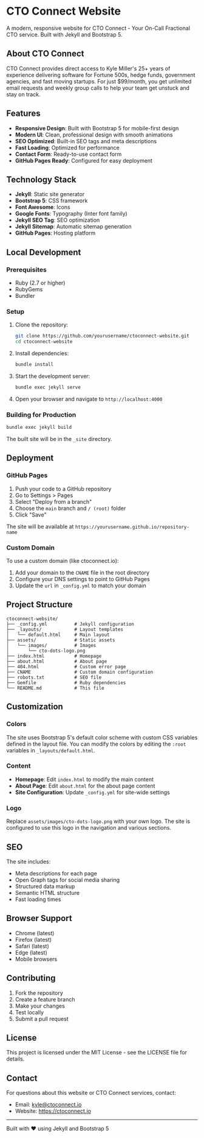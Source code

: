 # CTO Connect Website

A modern, responsive website for CTO Connect - Your On-Call Fractional CTO service. Built with Jekyll and Bootstrap 5.

## About CTO Connect

CTO Connect provides direct access to Kyle Miller's 25+ years of experience delivering software for Fortune 500s, hedge funds, government agencies, and fast moving startups. For just $99/month, you get unlimited email requests and weekly group calls to help your team get unstuck and stay on track.

## Features

- **Responsive Design**: Built with Bootstrap 5 for mobile-first design
- **Modern UI**: Clean, professional design with smooth animations
- **SEO Optimized**: Built-in SEO tags and meta descriptions
- **Fast Loading**: Optimized for performance
- **Contact Form**: Ready-to-use contact form
- **GitHub Pages Ready**: Configured for easy deployment

## Technology Stack

- **Jekyll**: Static site generator
- **Bootstrap 5**: CSS framework
- **Font Awesome**: Icons
- **Google Fonts**: Typography (Inter font family)
- **Jekyll SEO Tag**: SEO optimization
- **Jekyll Sitemap**: Automatic sitemap generation
- **GitHub Pages**: Hosting platform

## Local Development

### Prerequisites

- Ruby (2.7 or higher)
- RubyGems
- Bundler

### Setup

1. Clone the repository:
   ```bash
   git clone https://github.com/yourusername/ctoconnect-website.git
   cd ctoconnect-website
   ```

2. Install dependencies:
   ```bash
   bundle install
   ```

3. Start the development server:
   ```bash
   bundle exec jekyll serve
   ```

4. Open your browser and navigate to `http://localhost:4000`

### Building for Production

```bash
bundle exec jekyll build
```

The built site will be in the `_site` directory.

## Deployment

### GitHub Pages

1. Push your code to a GitHub repository
2. Go to Settings > Pages
3. Select "Deploy from a branch"
4. Choose the `main` branch and `/ (root)` folder
5. Click "Save"

The site will be available at `https://yourusername.github.io/repository-name`

### Custom Domain

To use a custom domain (like ctoconnect.io):

1. Add your domain to the `CNAME` file in the root directory
2. Configure your DNS settings to point to GitHub Pages
3. Update the `url` in `_config.yml` to match your domain

## Project Structure

```
ctoconnect-website/
├── _config.yml          # Jekyll configuration
├── _layouts/            # Layout templates
│   └── default.html     # Main layout
├── assets/              # Static assets
│   └── images/          # Images
│       └── cto-dots-logo.png
├── index.html           # Homepage
├── about.html           # About page
├── 404.html             # Custom error page
├── CNAME                # Custom domain configuration
├── robots.txt           # SEO file
├── Gemfile              # Ruby dependencies
└── README.md            # This file
```

## Customization

### Colors

The site uses Bootstrap 5's default color scheme with custom CSS variables defined in the layout file. You can modify the colors by editing the `:root` variables in `_layouts/default.html`.

### Content

- **Homepage**: Edit `index.html` to modify the main content
- **About Page**: Edit `about.html` for the about page content
- **Site Configuration**: Update `_config.yml` for site-wide settings

### Logo

Replace `assets/images/cto-dots-logo.png` with your own logo. The site is configured to use this logo in the navigation and various sections.

## SEO

The site includes:

- Meta descriptions for each page
- Open Graph tags for social media sharing
- Structured data markup
- Semantic HTML structure
- Fast loading times

## Browser Support

- Chrome (latest)
- Firefox (latest)
- Safari (latest)
- Edge (latest)
- Mobile browsers

## Contributing

1. Fork the repository
2. Create a feature branch
3. Make your changes
4. Test locally
5. Submit a pull request

## License

This project is licensed under the MIT License - see the LICENSE file for details.

## Contact

For questions about this website or CTO Connect services, contact:

- Email: kyle@ctoconnect.io
- Website: https://ctoconnect.io

---

Built with ❤️ using Jekyll and Bootstrap 5